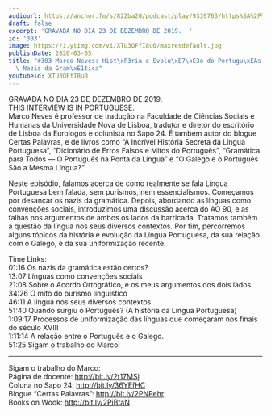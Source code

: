 ```yaml
---
audiourl: https://anchor.fm/s/822ba20/podcast/play/9339763/https%3A%2F%2Fd3ctxlq1ktw2nl.cloudfront.net%2Fproduction%2F2019-11-27%2F40935090-44100-2-3f46f1f988314.m4a
draft: false
excerpt: 'GRAVADA NO DIA 23 DE DEZEMBRO DE 2019.  '
id: '303'
image: https://i.ytimg.com/vi/XTU3QFfI8u0/maxresdefault.jpg
publishDate: 2020-03-05
title: "#303 Marco Neves: Hist\xF3ria e Evolu\xE7\xE3o do Portugu\xEAs, o AO, e os\
  \ Nazis da Gram\xE1tica"
youtubeid: XTU3QFfI8u0
---
```

<div class="timelinks">

GRAVADA NO DIA 23 DE DEZEMBRO DE 2019.  
THIS INTERVIEW IS IN PORTUGUESE.  
Marco Neves é professor de tradução na Faculdade de Ciências Sociais e Humanas da Universidade Nova de Lisboa, tradutor e diretor do escritório de Lisboa da Eurologos e colunista no Sapo 24. É também autor do blogue Certas Palavras, e de livros como “A Incrível História Secreta da Língua Portuguesa”, “Dicionário de Erros Falsos e Mitos do Português”, “Gramática para Todos — O Português na Ponta da Língua” e “O Galego e o Português São a Mesma Língua?”.

Neste episódio, falamos acerca de como realmente se fala Língua Portuguesa bem falada, sem purismos, nem essencialismos. Começamos por desancar os nazis da gramática. Depois, abordando as línguas como convenções sociais, introduzimos uma discussão acerca do AO 90, e as falhas nos argumentos de ambos os lados da barricada. Tratamos também a questão da língua nos seus diversos contextos. Por fim, percorremos alguns tópicos da história e evolução da Língua Portuguesa, da sua relação com o Galego, e da sua uniformização recente.



Time Links:  
<time>01:16</time> Os nazis da gramática estão certos?  
<time>13:07</time> Línguas como convenções sociais  
<time>21:08</time> Sobre o Acordo Ortográfico, e os meus argumentos dos dois lados  
<time>34:26</time> O mito do purismo linguístico  
<time>46:11</time> A língua nos seus diversos contextos  
<time>51:40</time> Quando surgiu o Português? (A história da Língua Portuguesa)  
<time>1:09:17</time> Processos de uniformização das línguas que começaram nos finais do século XVIII  
<time>1:11:14</time> A relação entre o Português e o Galego.  
<time>51:25</time> Sigam o trabalho do Marco!

---

Sigam o trabalho do Marco:  
Página de docente: http://bit.ly/2t17MSj  
Coluna no Sapo 24: http://bit.ly/36YEfHC  
Blogue “Certas Palavras”: http://bit.ly/2PNPehr  
Books on Wook: http://bit.ly/2PiBtaN
</div>

